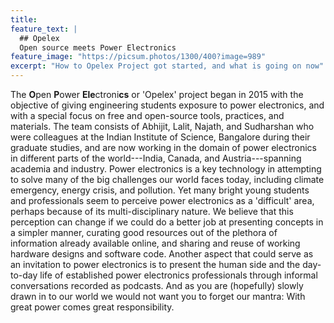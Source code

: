 ```yaml
---
title: 
feature_text: |
  ## Opelex
  Open source meets Power Electronics
feature_image: "https://picsum.photos/1300/400?image=989"
excerpt: "How to Opelex Project got started, and what is going on now"
---
```



The **O**pen **P**ower **Ele**ctroni**cs** or 'Opelex' project began in 2015 with the objective of giving engineering students exposure to power electronics, and with a special focus on free and open-source tools, practices, and materials. The team consists of Abhijit, Lalit, Najath, and Sudharshan who were colleagues at the Indian Institute of Science, Bangalore during their graduate studies, and are now working in the domain of power electronics in different parts of the world---India, Canada, and Austria---spanning academia and industry. Power electronics is a key technology in attempting to solve many of the big challenges our world faces today, including climate emergency, energy crisis, and pollution. Yet many bright young students and professionals seem to perceive power electronics as a 'difficult' area, perhaps because of its multi-disciplinary nature. We believe that this perception can change if we could do a better job at presenting concepts in a simpler manner, curating good resources out of the plethora of information already available online, and sharing and reuse of working hardware designs and software code. Another aspect that could serve as an invitation to power electronics is to present the human side and the day-to-day life of established power electronics professionals through informal conversations recorded as podcasts. And as you are (hopefully) slowly drawn in to our world we would not want you to forget our mantra: With great power comes great responsibility.
